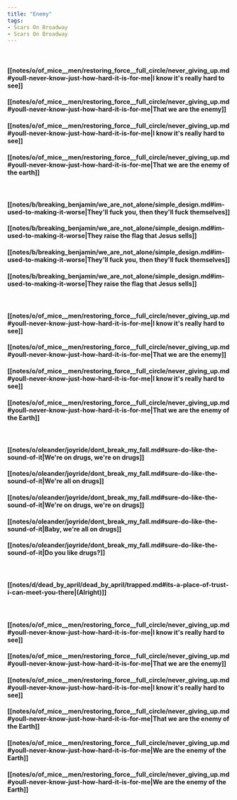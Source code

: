 ```yaml
---
title: "Enemy"
tags:
- Scars On Broadway
- Scars On Broadway
---
```

&nbsp;
#### [[notes/o/of_mice__men/restoring_force__full_circle/never_giving_up.md#youll-never-know-just-how-hard-it-is-for-me|I know it's really hard to see]]
#### [[notes/o/of_mice__men/restoring_force__full_circle/never_giving_up.md#youll-never-know-just-how-hard-it-is-for-me|That we are the enemy]]
#### [[notes/o/of_mice__men/restoring_force__full_circle/never_giving_up.md#youll-never-know-just-how-hard-it-is-for-me|I know it's really hard to see]]
#### [[notes/o/of_mice__men/restoring_force__full_circle/never_giving_up.md#youll-never-know-just-how-hard-it-is-for-me|That we are the enemy of the earth]]
&nbsp;
#### [[notes/b/breaking_benjamin/we_are_not_alone/simple_design.md#im-used-to-making-it-worse|They'll fuck you, then they'll fuck themselves]]
#### [[notes/b/breaking_benjamin/we_are_not_alone/simple_design.md#im-used-to-making-it-worse|They raise the flag that Jesus sells]]
#### [[notes/b/breaking_benjamin/we_are_not_alone/simple_design.md#im-used-to-making-it-worse|They'll fuck you, then they'll fuck themselves]]
#### [[notes/b/breaking_benjamin/we_are_not_alone/simple_design.md#im-used-to-making-it-worse|They raise the flag that Jesus sells]]
&nbsp;
#### [[notes/o/of_mice__men/restoring_force__full_circle/never_giving_up.md#youll-never-know-just-how-hard-it-is-for-me|I know it's really hard to see]]
#### [[notes/o/of_mice__men/restoring_force__full_circle/never_giving_up.md#youll-never-know-just-how-hard-it-is-for-me|That we are the enemy]]
#### [[notes/o/of_mice__men/restoring_force__full_circle/never_giving_up.md#youll-never-know-just-how-hard-it-is-for-me|I know it's really hard to see]]
#### [[notes/o/of_mice__men/restoring_force__full_circle/never_giving_up.md#youll-never-know-just-how-hard-it-is-for-me|That we are the enemy of the Earth]]
&nbsp;
#### [[notes/o/oleander/joyride/dont_break_my_fall.md#sure-do-like-the-sound-of-it|We're on drugs, we're on drugs]]
#### [[notes/o/oleander/joyride/dont_break_my_fall.md#sure-do-like-the-sound-of-it|We're all on drugs]]
#### [[notes/o/oleander/joyride/dont_break_my_fall.md#sure-do-like-the-sound-of-it|We're on drugs, we're on drugs]]
#### [[notes/o/oleander/joyride/dont_break_my_fall.md#sure-do-like-the-sound-of-it|Baby, we're all on drugs]]
#### [[notes/o/oleander/joyride/dont_break_my_fall.md#sure-do-like-the-sound-of-it|Do you like drugs?]]
&nbsp;
#### [[notes/d/dead_by_april/dead_by_april/trapped.md#its-a-place-of-trust-i-can-meet-you-there|(Alright)]]
&nbsp;
#### [[notes/o/of_mice__men/restoring_force__full_circle/never_giving_up.md#youll-never-know-just-how-hard-it-is-for-me|I know it's really hard to see]]
#### [[notes/o/of_mice__men/restoring_force__full_circle/never_giving_up.md#youll-never-know-just-how-hard-it-is-for-me|That we are the enemy]]
#### [[notes/o/of_mice__men/restoring_force__full_circle/never_giving_up.md#youll-never-know-just-how-hard-it-is-for-me|I know it's really hard to see]]
#### [[notes/o/of_mice__men/restoring_force__full_circle/never_giving_up.md#youll-never-know-just-how-hard-it-is-for-me|That we are the enemy of the Earth]]
#### [[notes/o/of_mice__men/restoring_force__full_circle/never_giving_up.md#youll-never-know-just-how-hard-it-is-for-me|We are the enemy of the Earth]]
#### [[notes/o/of_mice__men/restoring_force__full_circle/never_giving_up.md#youll-never-know-just-how-hard-it-is-for-me|We are the enemy of the Earth]]
